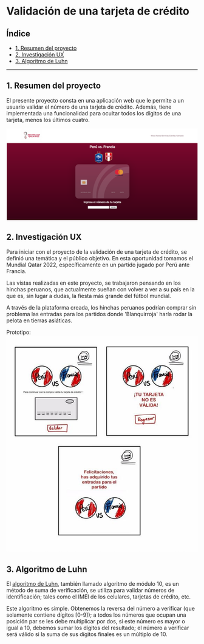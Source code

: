 # Validación de una tarjeta de crédito

## Índice

* [1. Resumen del proyecto](#1-resumen-del-proyecto)
* [2. Investigación UX](#2-investigación-ux)
* [3. Algoritmo de Luhn](#3-algoritmo-de-lunh)

***

## 1. Resumen del proyecto

El presente proyecto consta en una aplicación web que le permite a un
usuario validar el número de una tarjeta de crédito. Además, tiene 
implementada una funcionalidad para ocultar todos los dígitos de una tarjeta,
menos los últimos cuatro.

![vista final del proyecto](https://github.com/CarmenMerino/LIM017-card-validation/blob/prueba-1/src/imagenes/vista-final.png?raw=true)

## 2. Investigación UX

Para iniciar con el proyecto de la validación de una tarjeta de crédito, 
se definió una temática y el público objetivo. En esta oportunidad tomamos
el Mundial Qatar 2022, específicamente en un partido jugado por Perú ante Francia. 

Las vistas realizadas en este proyecto, se trabajaron pensando en los hinchas 
peruanos, que actualmente sueñan con volver a ver a su país en la que es,
sin lugar a dudas, la fiesta más grande del fútbol mundial. 

A través de la plataforma creada, los hinchas peruanos podrían comprar sin problema
las entradas para los partidos donde 'Blanquirroja' haría rodar la pelota en tierras
asiáticas. 

Prototipo: 
![prototipo](https://github.com/CarmenMerino/LIM017-card-validation/blob/prueba-1/src/imagenes/prototipo.jpg?raw=true)

## 3. Algoritmo de Luhn
El [algoritmo de Luhn](https://es.wikipedia.org/wiki/Algoritmo_de_Luhn),
también llamado algoritmo de módulo 10, es un método de suma de verificación,
se utiliza para validar números de identificación; tales como el IMEI de los
celulares, tarjetas de crédito, etc.

Este algoritmo es simple. Obtenemos la reversa del número a verificar (que
solamente contiene dígitos [0-9]); a todos los números que ocupan una posición
par se les debe multiplicar por dos, si este número es mayor o igual a 10,
debemos sumar los dígitos del resultado; el número a verificar será válido si
la suma de sus dígitos finales es un múltiplo de 10.